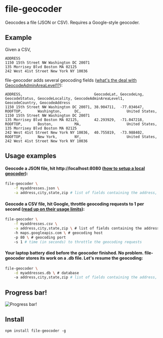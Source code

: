 file-geocoder
==============

Geocodes a file (JSON or CSV). Requires a Google-style geocoder.

## Example

Given a CSV,

```
ADDRESS
1150 15th Street NW Washington DC 20071
135 Morrisey Blvd Boston MA 02125
242 West 41st Street New York NY 10036
```

file-geocoder adds several geocoding fields ([what's the deal with GeocodeAdminAreaLevel1?](https://developers.google.com/maps/documentation/geocoding/#Types "Address Component Types")):

```
ADDRESS,                                 GeocodeLat, GeocodeLng, GeocodeStatus, GeocodeLocality, GeocodeAdminAreaLevel1, GeocodeCountry, GeocodeAddress
1150 15th Street NW Washington DC 20071, 38.904711,  -77.034647, ROOFTOP,       Washington,      DC,                     United States,  1150 15th Street NW Washington DC 20071
135 Morrisey Blvd Boston MA 02125,       42.293929,  -71.047218, ROOFTOP,       Boston,          MA,                     United States,  135 Morrisey Blvd Boston MA 02125
242 West 41st Street New York NY 10036,  40.755819,  -73.988402, ROOFTOP,       New York,        NY,                     United States,  242 West 41st Street New York NY 10036
```



## Usage examples

#### Geocode a JSON file, hit http://localhost:8080 ([how to setup a local geocoder](http://www.datasciencetoolkit.org/developerdocs#setup "Data Science Tookit")):
```sh
file-geocoder \
	-f myaddresses.json \
	-a address,city,state,zip # list of fields containing the address, in order
```		
		

#### Geocode a CSV file, hit Google, throttle geocoding requests to 1 per second ([read up on their usage limits](https://developers.google.com/maps/documentation/geocoding/#Limits "usage limits")):
```sh
file-geocoder \
	-f myaddresses.csv \
	-a address,city,state,zip \ # list of fields containing the address, in order
	-h maps.googleapis.com \ # geocoding host
	-p 80 \ # geocoding port
	-s 1 # time (in seconds) to throttle the geocoding requests
```


#### Your laptop battery died before the geocoder finished. No problem. file-geocoder stores its work on a .db file. Let's resume the geocoding: 
```sh
file-geocoder \
	-d myaddresses.db \ # database
	-a address,city,state,zip # list of fields containing the address, in order
```


## Progress bar!

![Progress bar!](https://pbs.twimg.com/media/BWp_jTtCAAATBGV.png)

## Install

	npm install file-geocoder -g
	
